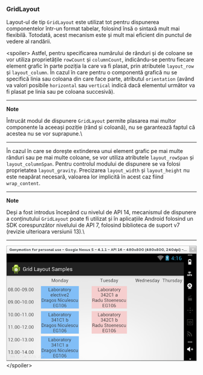 ### GridLayout

Layout-ul de tip `GridLayout` este utilizat tot pentru dispunerea
componentelor într-un format tabelar, folosind însă o sintaxă mult mai
flexibilă. Totodată, acest mecanism este și mult mai eficient din
punctul de vedere al randării.

\<spoiler> Astfel, pentru specificarea numărului de rânduri și de
coloane se vor utiliza proprietățile `rowCount` și `columnCount`,
indicându-se pentru fiecare element grafic în parte poziția la care va
fi plasat, prin atributele `layout_row` și `layout_column`. În cazul în
care pentru o componentă grafică nu se specifică linia sau coloana din
care face parte, atributul `orientation` (având va valori posibile
`horizontal` sau `vertical` indică dacă elementul următor va fi plasat
pe linia sau pe coloana succesivă).

---
**Note**

Întrucât modul de dispunere `GridLayout` permite
plasarea mai multor componente la aceeași poziție (rând și coloană), nu
se garantează faptul că acestea nu se vor suprapune.\

---

În cazul în care se dorește extinderea unui element grafic pe mai multe
rânduri sau pe mai multe coloane, se vor utiliza atributele
`layout_rowSpan` și `layout_columnSpan`. Pentru controlul modului de
dispunere se va folosi proprietatea `layout_gravity`. Precizarea
`layout_width` și `layout_height` nu este neapărat necesară, valoarea
lor implicită în acest caz fiind `wrap_content`.

---
**Note**

Deși a fost introdus începând cu nivelul de API 14,
mecanismul de dispunere a conținutului `GridLayout` poate fi utilizat și
în aplicațiile Android folosind un SDK corespunzător nivelului de API 7,
folosind biblioteca de suport v7 (revizie ulterioara versiunii
13).\

---

![](images/grid_layout_sample.png)
\</spoiler>
